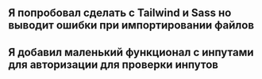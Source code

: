 ## Я попробовал сделать с Tailwind и Sass но выводит ошибки при импортировании файлов
## Я добавил маленький функционал с инпутами для авторизации для проверки инпутов
